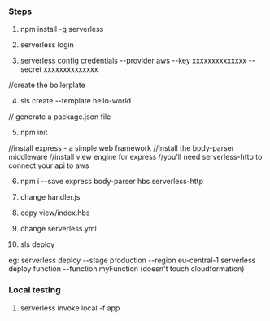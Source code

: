 ### Steps

1. npm install -g serverless

2. serverless login

3. serverless config credentials --provider aws --key xxxxxxxxxxxxxx --secret xxxxxxxxxxxxxx


//create the boilerplate

4. sls create --template  hello-world

// generate a package.json file

5. npm init


//install express - a simple web framework
//install the body-parser middleware
//install view engine for express
//you'll need serverless-http to connect your api to aws

6. npm i --save express body-parser hbs serverless-http

7. change handler.js

8. copy view/index.hbs

9. change serverless.yml

10. sls deploy

eg:
serverless deploy --stage production --region eu-central-1
serverless deploy function --function myFunction (doesn't touch cloudformation)

### Local testing

1. serverless invoke local -f app

